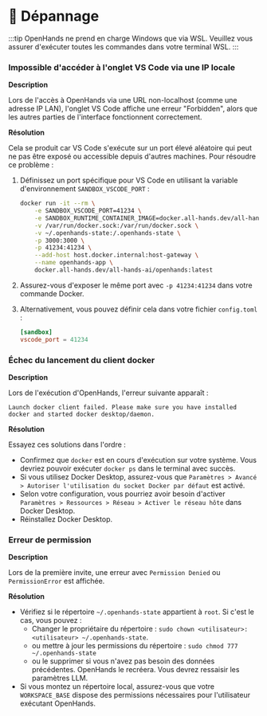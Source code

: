 # 🚧 Dépannage

:::tip
OpenHands ne prend en charge Windows que via WSL. Veuillez vous assurer d'exécuter toutes les commandes dans votre terminal WSL.
:::

### Impossible d'accéder à l'onglet VS Code via une IP locale

**Description**

Lors de l'accès à OpenHands via une URL non-localhost (comme une adresse IP LAN), l'onglet VS Code affiche une erreur "Forbidden", alors que les autres parties de l'interface fonctionnent correctement.

**Résolution**

Cela se produit car VS Code s'exécute sur un port élevé aléatoire qui peut ne pas être exposé ou accessible depuis d'autres machines. Pour résoudre ce problème :

1. Définissez un port spécifique pour VS Code en utilisant la variable d'environnement `SANDBOX_VSCODE_PORT` :
   ```bash
   docker run -it --rm \
       -e SANDBOX_VSCODE_PORT=41234 \
       -e SANDBOX_RUNTIME_CONTAINER_IMAGE=docker.all-hands.dev/all-hands-ai/runtime:latest \
       -v /var/run/docker.sock:/var/run/docker.sock \
       -v ~/.openhands-state:/.openhands-state \
       -p 3000:3000 \
       -p 41234:41234 \
       --add-host host.docker.internal:host-gateway \
       --name openhands-app \
       docker.all-hands.dev/all-hands-ai/openhands:latest
   ```

2. Assurez-vous d'exposer le même port avec `-p 41234:41234` dans votre commande Docker.

3. Alternativement, vous pouvez définir cela dans votre fichier `config.toml` :
   ```toml
   [sandbox]
   vscode_port = 41234
   ```

### Échec du lancement du client docker

**Description**

Lors de l'exécution d'OpenHands, l'erreur suivante apparaît :
```
Launch docker client failed. Please make sure you have installed docker and started docker desktop/daemon.
```

**Résolution**

Essayez ces solutions dans l'ordre :
* Confirmez que `docker` est en cours d'exécution sur votre système. Vous devriez pouvoir exécuter `docker ps` dans le terminal avec succès.
* Si vous utilisez Docker Desktop, assurez-vous que `Paramètres > Avancé > Autoriser l'utilisation du socket Docker par défaut` est activé.
* Selon votre configuration, vous pourriez avoir besoin d'activer `Paramètres > Ressources > Réseau > Activer le réseau hôte` dans Docker Desktop.
* Réinstallez Docker Desktop.

### Erreur de permission

**Description**

Lors de la première invite, une erreur avec `Permission Denied` ou `PermissionError` est affichée.

**Résolution**

* Vérifiez si le répertoire `~/.openhands-state` appartient à `root`. Si c'est le cas, vous pouvez :
  * Changer le propriétaire du répertoire : `sudo chown <utilisateur>:<utilisateur> ~/.openhands-state`.
  * ou mettre à jour les permissions du répertoire : `sudo chmod 777 ~/.openhands-state`
  * ou le supprimer si vous n'avez pas besoin des données précédentes. OpenHands le recréera. Vous devrez ressaisir les paramètres LLM.
* Si vous montez un répertoire local, assurez-vous que votre `WORKSPACE_BASE` dispose des permissions nécessaires pour l'utilisateur exécutant OpenHands.
